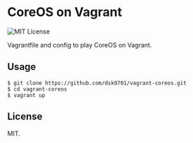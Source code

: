 CoreOS on Vagrant
=================
![MIT License](http://img.shields.io/badge/license-MIT-blue.svg?style=flat)

Vagrantfile and config to play CoreOS on Vagrant.

## Usage

```
$ git clone https://github.com/dsk0701/vagrant-coreos.git
$ cd vagrant-coreos
$ vagrant up
```

## License

MIT.


